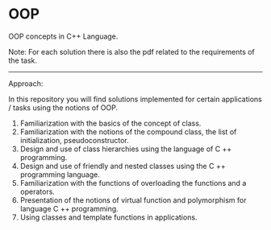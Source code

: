 # OOP
OOP concepts in C++ Language.

Note:  For each solution there is also the pdf related to the requirements of the task.

-----------------------------------------------------------------------------------------------------------------------

Approach:

In this repository you will find solutions implemented for certain applications / tasks using the notions of OOP.
   1. Familiarization with the basics of the concept of class.
   2. Familiarization with the notions of the compound class, the list of initialization, pseudoconstructor.
   3. Design and use of class hierarchies using the language of C ++ programming. 
   4. Design and use of friendly and nested classes using the C ++ programming language.
   5. Familiarization with the functions of overloading the functions and a operators.
   6. Presentation of the notions of virtual function and polymorphism for language C ++ programming.
   7. Using classes and template functions in applications.
